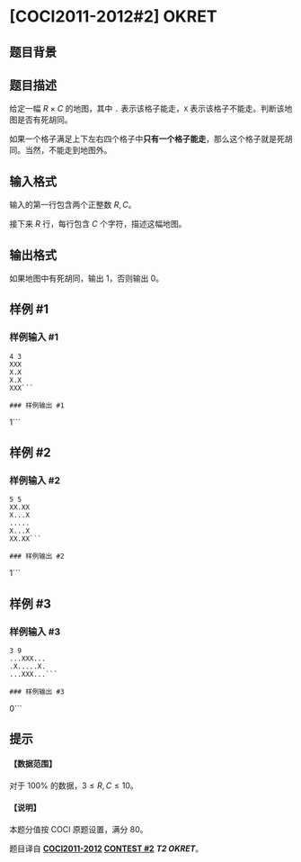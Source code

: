 # [COCI2011-2012#2] OKRET

## 题目背景



## 题目描述

给定一幅 $R \times C$ 的地图，其中 `.` 表示该格子能走，`X` 表示该格子不能走。判断该地图是否有死胡同。

如果一个格子满足上下左右四个格子中**只有一个格子能走**，那么这个格子就是死胡同。当然，不能走到地图外。

## 输入格式

输入的第一行包含两个正整数 $R,C$。

接下来 $R$ 行，每行包含 $C$ 个字符，描述这幅地图。

## 输出格式

如果地图中有死胡同，输出 $1$，否则输出 $0$。

## 样例 #1

### 样例输入 #1
```
4 3
XXX
X.X
X.X
XXX```

### 样例输出 #1

```
1```

## 样例 #2

### 样例输入 #2
```
5 5
XX.XX
X...X
.....
X...X
XX.XX```

### 样例输出 #2

```
1```

## 样例 #3

### 样例输入 #3
```
3 9
...XXX...
.X.....X.
...XXX...```

### 样例输出 #3

```
0```

## 提示

#### 【数据范围】

对于 $100\%$ 的数据，$3 \le R,C \le 10$。

#### 【说明】

本题分值按 COCI 原题设置，满分 $80$。

题目译自 **[COCI2011-2012](https://hsin.hr/coci/archive/2011_2012/) [CONTEST #2](https://hsin.hr/coci/archive/2011_2012/contest2_tasks.pdf)** ___T2 OKRET___。

